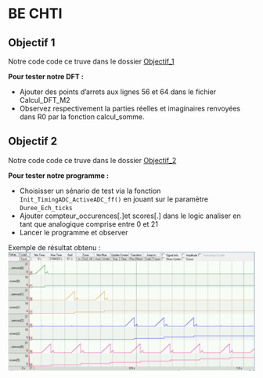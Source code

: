 # BE CHTI 

## Objectif 1 

Notre code code ce truve dans le dossier [Objectif_1](https://github.com/TheoFontana/BE-CHTI_3MIC_BONNEAU_FONTANA/Objectif_1/)

**Pour tester notre DFT  :**
* Ajouter des points d’arrets aux lignes 56 et 64 dans le fichier Calcul_DFT_M2 
* Observez respectivement la parties réelles et imaginaires renvoyées dans R0 par la fonction calcul_somme.

## Objectif 2

Notre code code ce truve dans le dossier [Objectif_2](https://github.com/TheoFontana/BE-CHTI_3MIC_BONNEAU_FONTANA/Objectif_2/)

**Pour tester notre programme  :**
* Choisisser un sénario de test via la fonction ``` Init_TimingADC_ActiveADC_ff()``` en jouant sur le paramètre ```Duree_Ech_ticks```
* Ajouter compteur_occurences[.]et scores[.] dans le logic analiser en tant que analogique comprise entre 0 et 21
* Lancer le programme et observer 

Exemple de résultat obtenu : ![](https://github.com/TheoFontana/BE-CHTI_3MIC_BONNEAU_FONTANA/blob/master/Objectif_2/R%C3%A9sultat_obtenu/Exemple_de_r%C3%A9sultat_obtenu.png)
